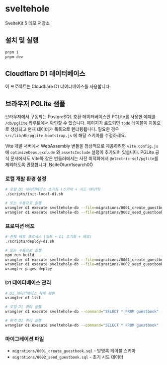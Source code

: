 # sveltehole

SvelteKit 5 데모 저장소

## 설치 및 실행

```bash
pnpm i
pnpm dev
```

## Cloudflare D1 데이터베이스

이 프로젝트는 Cloudflare D1 데이터베이스를 사용합니다.

## 브라우저 PGLite 샘플

브라우저에서 구동되는 PostgreSQL 호환 데이터베이스인 PGLite를 사용한 예제를 `/db/pglite` 라우트에서 확인할 수 있습니다. 페이지가 로드되면 `todo` 테이블이 자동으로 생성되고 현재 데이터가 목록으로 렌더링됩니다. 필요한 경우 `src/lib/db/pglite.bootstrap.js` 에 해당 스키마를 수정하세요.

Vite 개발 서버에서 WebAssembly 번들을 정상적으로 제공하려면 `vite.config.js` 에 `optimizeDeps.exclude` 와 `assetsInclude` 설정이 추가되어 있습니다. PGLite 공식 문서에서도 Vite와 같은 번들러에서는 사전 최적화에서 `@electric-sql/pglite`를 제외하도록 권장합니다. citeturn1search0

### 로컬 개발 환경 설정

```bash
# 로컬 D1 데이터베이스 초기화 (스키마 + 시드 데이터)
./scripts/init-local-d1.sh

# 또는 수동으로 실행
wrangler d1 execute sveltehole-db --file=migrations/0001_create_guestbook.sql --local
wrangler d1 execute sveltehole-db --file=migrations/0002_seed_guestbook.sql --local
```

### 프로덕션 배포

```bash
# 전체 배포 프로세스 (빌드 + D1 초기화 + 배포)
./scripts/deploy-d1.sh

# 또는 수동으로 실행
npm run build
wrangler d1 execute sveltehole-db --file=migrations/0001_create_guestbook.sql --remote
wrangler d1 execute sveltehole-db --file=migrations/0002_seed_guestbook.sql --remote
wrangler pages deploy
```

### D1 데이터베이스 관리

```bash
# D1 데이터베이스 목록 확인
wrangler d1 list

# 로컬 D1 쿼리 실행
wrangler d1 execute sveltehole-db --command="SELECT * FROM guestbook" --local

# 원격 D1 쿼리 실행
wrangler d1 execute sveltehole-db --command="SELECT * FROM guestbook" --remote
```

### 마이그레이션 파일

- `migrations/0001_create_guestbook.sql` - 방명록 테이블 스키마
- `migrations/0002_seed_guestbook.sql` - 초기 시드 데이터
